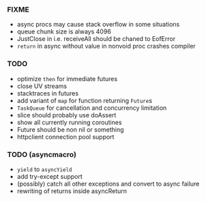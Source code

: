 ### FIXME
* async procs may cause stack overflow in some situations
* queue chunk size is always 4096
* JustClose in i.e. receiveAll should be chaned to EofError
* `return` in async without value in nonvoid proc crashes compiler

### TODO
* optimize `then` for immediate futures
* close UV streams
* stacktraces in futures
* add variant of `map` for function returning `Future`s
* `TaskQueue` for cancellation and concurrency limitation
* slice should probably use doAssert
* show all currently running coroutines
* Future should be non nil or something
* httpclient connection pool support

### TODO (asyncmacro)
* `yield` to `asyncYield`
* add try-except support
* (possibly) catch all other exceptions and convert to async failure
* rewriting of returns inside asyncReturn
